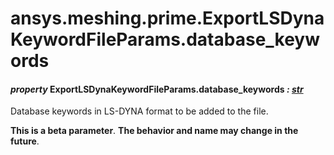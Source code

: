 # ansys.meshing.prime.ExportLSDynaKeywordFileParams.database_keywords

<a id="ansys.meshing.prime.ExportLSDynaKeywordFileParams.database_keywords"></a>

#### *property* ExportLSDynaKeywordFileParams.database_keywords *: [str](https://docs.python.org/3.11/library/stdtypes.html#str)*

Database keywords in LS-DYNA format to be added to the file.

**This is a beta parameter**. **The behavior and name may change in the future**.

<!-- !! processed by numpydoc !! -->
